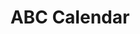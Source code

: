 ---
layout: image
published: true
category: images
type: image

title: ABC Calendar

src: abc-april

caption-title: "April"
caption: "store-bought calendar, stamps"

albums:
    - "abc"
---